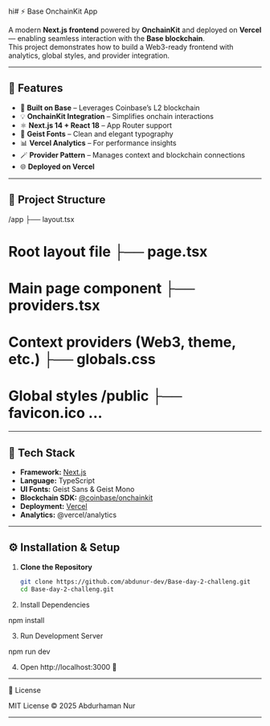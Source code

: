 hi# ⚡ Base OnchainKit App

A modern **Next.js frontend** powered by **OnchainKit** and deployed on **Vercel** — enabling seamless interaction with the **Base blockchain**.  
This project demonstrates how to build a Web3-ready frontend with analytics, global styles, and provider integration.

---

## 🚀 Features

- 🧱 **Built on Base** – Leverages Coinbase’s L2 blockchain  
- 💡 **OnchainKit Integration** – Simplifies onchain interactions  
- ⚛️ **Next.js 14 + React 18** – App Router support  
- 🎨 **Geist Fonts** – Clean and elegant typography  
- 📊 **Vercel Analytics** – For performance insights  
- 🪄 **Provider Pattern** – Manages context and blockchain connections  
- 🌐 **Deployed on Vercel**

---

## 📂 Project Structure

/app ├── layout.tsx 
# Root layout file ├── page.tsx
# Main page component ├── providers.tsx    
# Context providers (Web3, theme, etc.) ├── globals.css    
# Global styles /public ├── favicon.ico ...

---

## 🧰 Tech Stack

- **Framework:** [Next.js](https://nextjs.org/)
- **Language:** TypeScript
- **UI Fonts:** Geist Sans & Geist Mono
- **Blockchain SDK:** [@coinbase/onchainkit](https://www.npmjs.com/package/@coinbase/onchainkit)
- **Deployment:** [Vercel](https://vercel.com)
- **Analytics:** @vercel/analytics

---

## ⚙️ Installation & Setup

1. **Clone the Repository**
   ```bash
   git clone https://github.com/abdunur-dev/Base-day-2-challeng.git
   cd Base-day-2-challeng.git

2. Install Dependencies

npm install


3. Run Development Server

npm run dev


4. Open http://localhost:3000 🚀

---

📜 License

MIT License © 2025 Abdurhaman Nur

---
